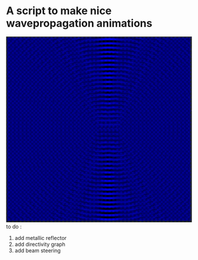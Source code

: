 # A script to make nice wavepropagation animations
![](https://github.com/sreeesjlqkjfkqjsdflkqjsflqjsdflqjf/figures-d-interf-rences/blob/master/image/out.gif)
to do : 
1. add metallic reflector
2. add directivity graph
3. add beam steering
